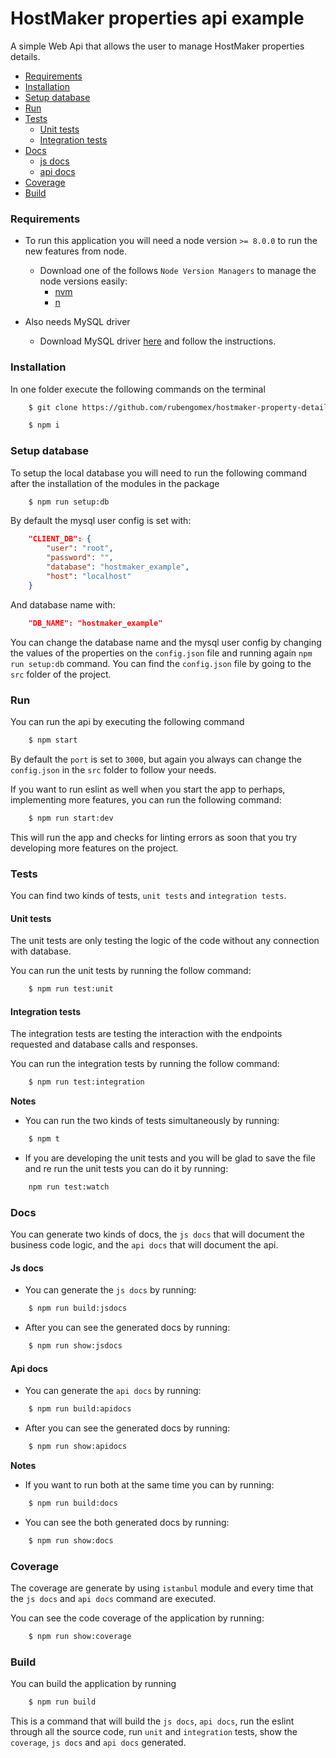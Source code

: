 HostMaker properties api example
===

A simple Web Api that allows the user to manage HostMaker properties details.

* [Requirements](#requirements)
* [Installation](#installation)
* [Setup database](#setup-database)
* [Run](#run)
* [Tests](#tests)
    * [Unit tests](#unit-tests)
    * [Integration tests](#integration-tests)
* [Docs](#docs)
    * [js docs](#js-docs)
    * [api docs](#api-docs)
* [Coverage](#coverage)
* [Build](#build)


### Requirements

* To run this application you will need a node version `>= 8.0.0` to run the new features from node.

    * Download one of the follows `Node Version Managers` to manage the node versions easily:
        * [nvm](https://github.com/creationix/nvm/blob/master/README.md)
        * [n](https://github.com/tj/n)

* Also needs MySQL driver
    * Download MySQL driver [here](https://dev.mysql.com/downloads/mysql/) and follow the instructions.
### Installation

In one folder execute the following commands on the terminal

```bash
    $ git clone https://github.com/rubengomex/hostmaker-property-details-api-example.git
```

```bash
    $ npm i
```

### Setup database

To setup the local database you will need to run the following command after the installation of the modules in the package

```bash
    $ npm run setup:db
```
By default the mysql user config is set with:
```json
    "CLIENT_DB": {
        "user": "root",
        "password": "",
        "database": "hostmaker_example",
        "host": "localhost"
    }
```

And database name with:
```json
    "DB_NAME": "hostmaker_example"
``` 

You can change the database name and the mysql user config by changing the values of the properties on the `config.json` file and running again `npm run setup:db` command. You can find the `config.json` file by going to the `src` folder of the project.

### Run

You can run the api by executing the following command

```bash
    $ npm start
```

By default the `port` is set to `3000`, but again you always can change the `config.json` in the `src` folder to follow your needs.

If you want to run eslint as well when you start the app to perhaps, implementing more features, you can run the following command:

```bash
    $ npm run start:dev
```

This will run the app and checks for linting errors as soon that you try developing more features on the project.

### Tests

You can find two kinds of tests, `unit tests` and `integration tests`.

#### Unit tests

The unit tests are only testing the logic of the code without any connection with database.

You can run the unit tests by running the follow command:

```bash
    $ npm run test:unit
```

#### Integration tests

The integration tests are testing the interaction with the endpoints requested and database calls and responses.

You can run the integration tests by running the follow command:

```bash
    $ npm run test:integration
```

**Notes**

* You can run the two kinds of tests simultaneously by running:
```bash
    $ npm t
```

* If you are developing the unit tests and you will be glad to save the file and re run the unit tests you can do it by running:
```bash
    npm run test:watch
```

### Docs

You can generate two kinds of docs, the `js docs` that will document the business code logic, and the `api docs` that will document the api.

#### Js docs

* You can generate the `js docs` by running:
```bash
    $ npm run build:jsdocs
```

* After you can see the generated docs by running:
```bash
    $ npm run show:jsdocs
```

#### Api docs

* You can generate the `api docs` by running:
```bash
    $ npm run build:apidocs
```

* After you can see the generated docs by running:
```bash
    $ npm run show:apidocs
```

**Notes**

* If you want to run both at the same time you can by running:
```bash
    $ npm run build:docs
```

* You can see the both generated docs by running:
```bash
    $ npm run show:docs
```

### Coverage

The coverage are generate by using `istanbul` module and every time that the `js docs` and `api docs` command are executed.

You can see the code coverage of the application by running:
```bash
    $ npm run show:coverage
```

### Build

You can build the application by running
```bash
    $ npm run build 
```

This is a command that will build the `js docs`, `api docs`, run the eslint through all the source code, run `unit` and `integration` tests, show the `coverage`, `js docs` and `api docs` generated.

